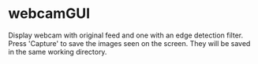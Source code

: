# webcamGUI
<p>Display webcam with original feed and one with an edge detection filter. 
Press 'Capture' to save the images seen on the screen. They will be saved in the same
working directory. 
</p>